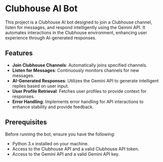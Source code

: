 # Clubhouse AI Bot

This project is a Clubhouse AI bot designed to join a Clubhouse channel, listen for messages, and respond intelligently using the Gemini API. It automates interactions in the Clubhouse environment, enhancing user experience through AI-generated responses.

## Features

- **Join Clubhouse Channels**: Automatically joins specified channels.
- **Listen for Messages**: Continuously monitors channels for new messages.
- **AI-Generated Responses**: Utilizes the Gemini API to generate intelligent replies based on user input.
- **User Profile Retrieval**: Fetches user profiles to provide context for responses.
- **Error Handling**: Implements error handling for API interactions to enhance stability and provide feedback.

## Prerequisites

Before running the bot, ensure you have the following:

- Python 3.x installed on your machine.
- Access to the Clubhouse API and a valid Clubhouse API token.
- Access to the Gemini API and a valid Gemini API key.


